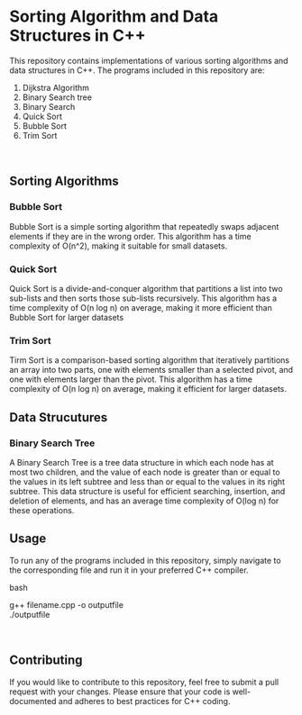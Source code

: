 <h1>Sorting Algorithm and Data Structures in C++</h1>

<p>This repository contains implementations of various sorting algorithms and data structures in C++. The programs included in this repository are:</p>
<ol>
<li>Dijkstra Algorithm</li>
<li>Binary Search tree</li>
<li>Binary Search</li>
<li>Quick Sort</li>
<li>Bubble Sort</li>
<li>Trim Sort</li>
</ol>
<br>

<h2>Sorting Algorithms</h2>
<h3>Bubble Sort</h3>
<p>Bubble Sort is a simple sorting algorithm that repeatedly swaps adjacent elements if they are in the wrong order. This algorithm has a time complexity of O(n^2), making it suitable for small datasets.</p>

<h3>Quick Sort</h3>
<p>Quick Sort is a divide-and-conquer algorithm that partitions a list into two sub-lists and then sorts those sub-lists recursively. This algorithm has a time complexity of O(n log n) on average, making it more efficient than Bubble Sort for larger datasets</p>

<h3>Trim Sort</h3>
<p>Tirm Sort is a comparison-based sorting algorithm that iteratively partitions an array into two parts, one with elements smaller than a selected pivot, and one with elements larger than the pivot. This algorithm has a time complexity of O(n log n) on average, making it efficient for larger datasets.</p>

<h2>Data Strucutures</h2>
<h3>Binary Search Tree</h3>
<p>A Binary Search Tree is a tree data structure in which each node has at most two children, and the value of each node is greater than or equal to the values in its left subtree and less than or equal to the values in its right subtree. This data structure is useful for efficient searching, insertion, and deletion of elements, and has an average time complexity of O(log n) for these operations.</p>

<h2>Usage</h2>
<p>To run any of the programs included in this repository, simply navigate to the corresponding file and run it in your preferred C++ compiler.</p>
<span>bash</span>
<p>g++ filename.cpp -o outputfile<br>./outputfile</p>

<br><h2>Contributing</h2>
<p>If you would like to contribute to this repository, feel free to submit a pull request with your changes. Please ensure that your code is well-documented and adheres to best practices for C++ coding.</p>

